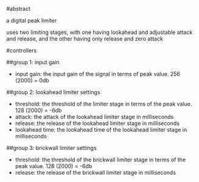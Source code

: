 #abstract

a digital peak limiter

uses two limiting stages, with one having lookahead and adjustable attack and release, and the other having only release and zero attack

#controllers

##group 1: input gain

- input gain: the input gain of the signal in terms of peak value. 256 (2000) = 0db

##group 2: lookahead limiter settings

- threshold: the threshold of the limiter stage in terms of the peak value. 128 (2000) = -6db
- attack: the attack of the lookahead limiter stage in milliseconds
- release: the release of the lookahead limiter stage in milliseconds
- lookahead time: the lookahead time of the lookahead limiter stage in milliseconds

##group 3: brickwall limiter settings

- threshold: the threshold of the brickwall limiter stage in terms of the peak value. 128 (2000) = -6db
- release: the release of the brickwall limiter stage in milliseconds
